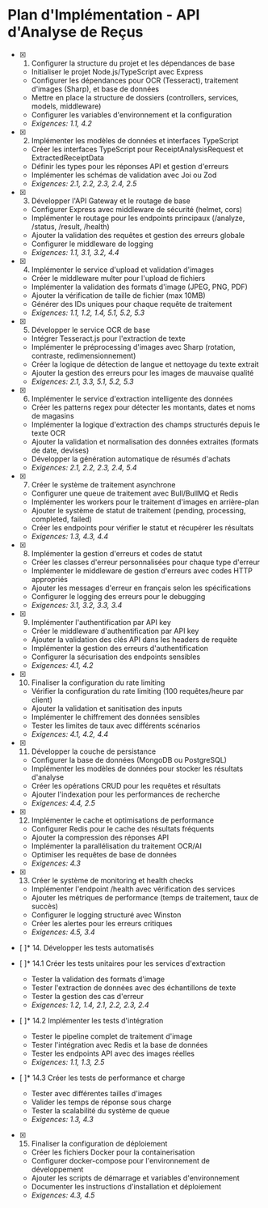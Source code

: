 # Plan d'Implémentation - API d'Analyse de Reçus

- [x] 1. Configurer la structure du projet et les dépendances de base





  - Initialiser le projet Node.js/TypeScript avec Express
  - Configurer les dépendances pour OCR (Tesseract), traitement d'images (Sharp), et base de données
  - Mettre en place la structure de dossiers (controllers, services, models, middleware)
  - Configurer les variables d'environnement et la configuration
  - _Exigences: 1.1, 4.2_

- [x] 2. Implémenter les modèles de données et interfaces TypeScript





  - Créer les interfaces TypeScript pour ReceiptAnalysisRequest et ExtractedReceiptData
  - Définir les types pour les réponses API et gestion d'erreurs
  - Implémenter les schémas de validation avec Joi ou Zod
  - _Exigences: 2.1, 2.2, 2.3, 2.4, 2.5_

- [x] 3. Développer l'API Gateway et le routage de base





  - Configurer Express avec middleware de sécurité (helmet, cors)
  - Implémenter le routage pour les endpoints principaux (/analyze, /status, /result, /health)
  - Ajouter la validation des requêtes et gestion des erreurs globale
  - Configurer le middleware de logging
  - _Exigences: 1.1, 3.1, 3.2, 4.4_

- [x] 4. Implémenter le service d'upload et validation d'images





  - Créer le middleware multer pour l'upload de fichiers
  - Implémenter la validation des formats d'image (JPEG, PNG, PDF)
  - Ajouter la vérification de taille de fichier (max 10MB)
  - Générer des IDs uniques pour chaque requête de traitement
  - _Exigences: 1.1, 1.2, 1.4, 5.1, 5.2, 5.3_

- [x] 5. Développer le service OCR de base





  - Intégrer Tesseract.js pour l'extraction de texte
  - Implémenter le préprocessing d'images avec Sharp (rotation, contraste, redimensionnement)
  - Créer la logique de détection de langue et nettoyage du texte extrait
  - Ajouter la gestion des erreurs pour les images de mauvaise qualité
  - _Exigences: 2.1, 3.3, 5.1, 5.2, 5.3_

- [x] 6. Implémenter le service d'extraction intelligente des données





  - Créer les patterns regex pour détecter les montants, dates et noms de magasins
  - Implémenter la logique d'extraction des champs structurés depuis le texte OCR
  - Ajouter la validation et normalisation des données extraites (formats de date, devises)
  - Développer la génération automatique de résumés d'achats
  - _Exigences: 2.1, 2.2, 2.3, 2.4, 5.4_

- [x] 7. Créer le système de traitement asynchrone





  - Configurer une queue de traitement avec Bull/BullMQ et Redis
  - Implémenter les workers pour le traitement d'images en arrière-plan
  - Ajouter le système de statut de traitement (pending, processing, completed, failed)
  - Créer les endpoints pour vérifier le statut et récupérer les résultats
  - _Exigences: 1.3, 4.3, 4.4_

- [x] 8. Implémenter la gestion d'erreurs et codes de statut





  - Créer les classes d'erreur personnalisées pour chaque type d'erreur
  - Implémenter le middleware de gestion d'erreurs avec codes HTTP appropriés
  - Ajouter les messages d'erreur en français selon les spécifications
  - Configurer le logging des erreurs pour le debugging
  - _Exigences: 3.1, 3.2, 3.3, 3.4_

- [x] 9. Implémenter l'authentification par API key





  - Créer le middleware d'authentification par API key
  - Ajouter la validation des clés API dans les headers de requête
  - Implémenter la gestion des erreurs d'authentification
  - Configurer la sécurisation des endpoints sensibles
  - _Exigences: 4.1, 4.2_

- [x] 10. Finaliser la configuration du rate limiting







  - Vérifier la configuration du rate limiting (100 requêtes/heure par client)
  - Ajouter la validation et sanitisation des inputs
  - Implémenter le chiffrement des données sensibles
  - Tester les limites de taux avec différents scénarios
  - _Exigences: 4.1, 4.2, 4.4_

- [x] 11. Développer la couche de persistance
  - Configurer la base de données (MongoDB ou PostgreSQL)
  - Implémenter les modèles de données pour stocker les résultats d'analyse
  - Créer les opérations CRUD pour les requêtes et résultats
  - Ajouter l'indexation pour les performances de recherche
  - _Exigences: 4.4, 2.5_

- [x] 12. Implémenter le cache et optimisations de performance





  - Configurer Redis pour le cache des résultats fréquents
  - Ajouter la compression des réponses API
  - Implémenter la parallélisation du traitement OCR/AI
  - Optimiser les requêtes de base de données
  - _Exigences: 4.3_

- [x] 13. Créer le système de monitoring et health checks
  - Implémenter l'endpoint /health avec vérification des services
  - Ajouter les métriques de performance (temps de traitement, taux de succès)
  - Configurer le logging structuré avec Winston
  - Créer les alertes pour les erreurs critiques
  - _Exigences: 4.5, 3.4_

- [ ]* 14. Développer les tests automatisés
- [ ]* 14.1 Créer les tests unitaires pour les services d'extraction
  - Tester la validation des formats d'image
  - Tester l'extraction de données avec des échantillons de texte
  - Tester la gestion des cas d'erreur
  - _Exigences: 1.2, 1.4, 2.1, 2.2, 2.3, 2.4_

- [ ]* 14.2 Implémenter les tests d'intégration
  - Tester le pipeline complet de traitement d'image
  - Tester l'intégration avec Redis et la base de données
  - Tester les endpoints API avec des images réelles
  - _Exigences: 1.1, 1.3, 2.5_

- [ ]* 14.3 Créer les tests de performance et charge
  - Tester avec différentes tailles d'images
  - Valider les temps de réponse sous charge
  - Tester la scalabilité du système de queue
  - _Exigences: 1.3, 4.3_



- [x] 15. Finaliser la configuration de déploiement





  - Créer les fichiers Docker pour la containerisation
  - Configurer docker-compose pour l'environnement de développement
  - Ajouter les scripts de démarrage et variables d'environnement
  - Documenter les instructions d'installation et déploiement
  - _Exigences: 4.3, 4.5_